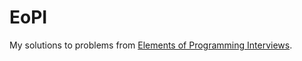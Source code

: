 # EoPI

My solutions to problems from [Elements of Programming
Interviews](http://elementsofprogramminginterviews.com/). 
